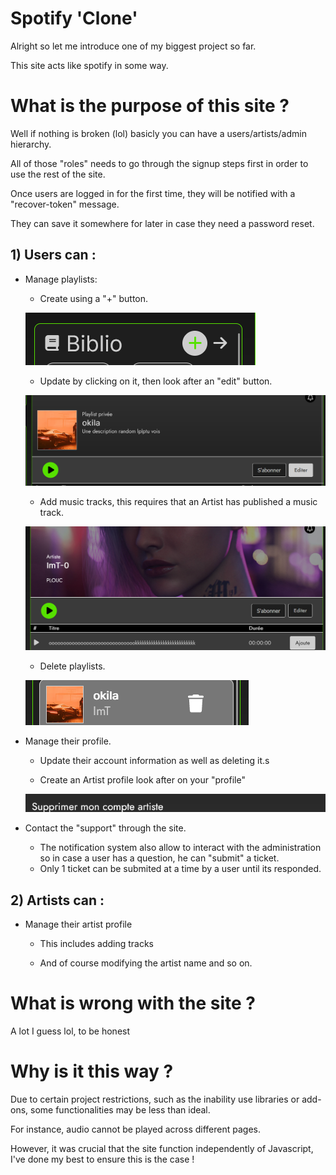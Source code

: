 # Spotify 'Clone'

Alright so let me introduce one of my biggest project so far.

This site acts like spotify in some way.

# What is the purpose of this site ?

Well if nothing is broken (lol) basicly you can have a users/artists/admin hierarchy.

All of those "roles" needs to go through the signup steps first in order to use the rest of the site.

Once users are logged in for the first time, they will be notified with a "recover-token" message.

They can save it somewhere for later in case they need a password reset.


## 1) Users can :

- Manage playlists:
    - Create using a "+" button.

    ![Create Button](/public/ressources/tutoriel_image/image.png)

    - Update by clicking on it, then look after an "edit" button.

    ![Edit playlist](image(1).png)

    - Add music tracks, this requires that an Artist has published a music track.

    ![Add Track](image.png)

    - Delete playlists.

    ![Delete Playlist](image-1.png)

- Manage their profile.

    - Update their account information as well as deleting it.s

    - Create an Artist profile look after on your "profile" 

    ![Create or Delete Artist](image-2.png)

- Contact the "support" through the site.

    - The notification system also allow to interact with the administration so in case a user has a question, he can "submit" a ticket.
    - Only 1 ticket can be submited at a time by a user until its responded.


## 2) Artists can :

- Manage their artist profile

    - This includes adding tracks

    - And of course modifying the artist name and so on.


# What is wrong with the site ?

A lot I guess lol, to be honest 

# Why is it this way ?

Due to certain project restrictions, such as the inability use libraries or add-ons, some functionalities may be less than ideal.

For instance, audio cannot be played across different pages.

However, it was crucial that the site function independently of Javascript, I've done my best to ensure this is the case !